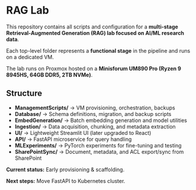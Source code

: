 # RAG Lab  

This repository contains all scripts and configuration for a **multi-stage Retrieval-Augmented Generation (RAG) lab focused on AI/ML research data**.  

Each top-level folder represents a **functional stage** in the pipeline and runs on a dedicated VM.  

The lab runs on Proxmox hosted on a **Minisforum UM890 Pro (Ryzen 9 8945HS, 64GB DDR5, 2TB NVMe)**.

## Structure  

- **ManagementScripts/** → VM provisioning, orchestration, backups  
- **Database/** → Schema definitions, migration, and backup scripts  
- **EmbedGeneration/** → Batch embedding generation and model utilities  
- **Ingestion/** → Data acquisition, chunking, and metadata extraction  
- **UI/** → Lightweight Streamlit UI (later upgraded to React)  
- **API/** → FastAPI microservice for query handling  
- **MLExperiments/** → PyTorch experiments for fine-tuning and testing  
- **SharePointSync/** → Document, metadata, and ACL export/sync from SharePoint  

**Current status:** Early provisioning & scaffolding.  

**Next steps:** Move FastAPI to Kubernetes cluster.  
